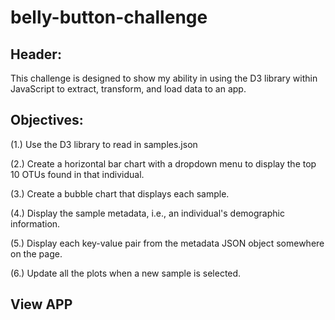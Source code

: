 # belly-button-challenge

## Header:
This challenge is designed to show my ability in using the D3 library within JavaScript to extract, transform, and load data to an app. 

## Objectives:
(1.) Use the D3 library to read in samples.json

(2.) Create a horizontal bar chart with a dropdown menu to display the top 10 OTUs found in that individual.

(3.) Create a bubble chart that displays each sample.

(4.) Display the sample metadata, i.e., an individual's demographic information.

(5.) Display each key-value pair from the metadata JSON object somewhere on the page.

(6.) Update all the plots when a new sample is selected.

## View APP

